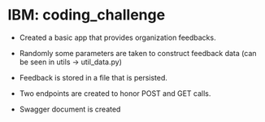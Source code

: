 # IBM: coding_challenge
* Created a basic app that provides organization feedbacks.

* Randomly some parameters are taken to construct feedback data (can be seen in utils -> util_data.py)

* Feedback is stored in a file that is persisted.

* Two endpoints are created to honor POST and GET calls. 

* Swagger document is created